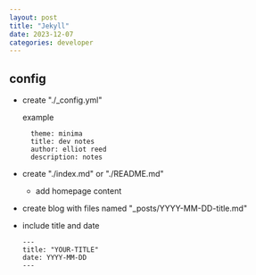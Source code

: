 ```yaml
---
layout: post
title: "Jekyll"
date: 2023-12-07
categories: developer
---
```


## config

- create "./_config.yml"

  example

        theme: minima
        title: dev notes
        author: elliot reed
        description: notes

- create "./index.md" or "./README.md"
  - add homepage content

- create blog with files named "_posts/YYYY-MM-DD-title.md"
- include title and date

      ---
      title: "YOUR-TITLE"
      date: YYYY-MM-DD
      ---
